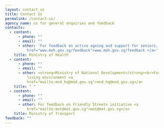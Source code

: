 ```yaml
---
layout: contact_us
title: Contact Us
permalink: /contact-us/
agency_name: us for general enquiries and feedback
contacts:
  - content:
      - phone: ""
      - email: ""
      - other: 'For feedback on active ageing and support for seniors, visit: <br><a
          href="www.moh.gov.sg/feedback">www.moh.gov.sg/feedback </a>'
    title: Ministry of Health
  - content:
      - phone: ""
      - email: ""
      - other: <strong>Ministry of National Development</strong><br>For feedback on
          living environment <a
          href="mailto:mnd_hq@mnd.gov.sg">mnd_hq@mnd.gov.sg</a>
    title: " "
  - content:
      - phone: ""
      - email: ""
      - other: For feedback on Friendly Streets initiative <a
          href="mailto:mot@mot.gov.sg">mot@mot.gov.sg</a>
    title: Ministry of Transport
feedback: ""
---
```

